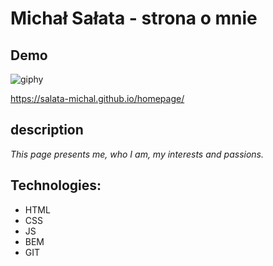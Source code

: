 # Michał Sałata - strona o mnie

## Demo 

![giphy](https://user-images.githubusercontent.com/120677379/208509305-9a85f932-0ec6-48ae-99b0-dd6329f36dcb.gif)


https://salata-michal.github.io/homepage/

## description

*This page presents me, who I am, my interests and passions.*

## Technologies:

- HTML
- CSS
- JS
- BEM
- GIT
